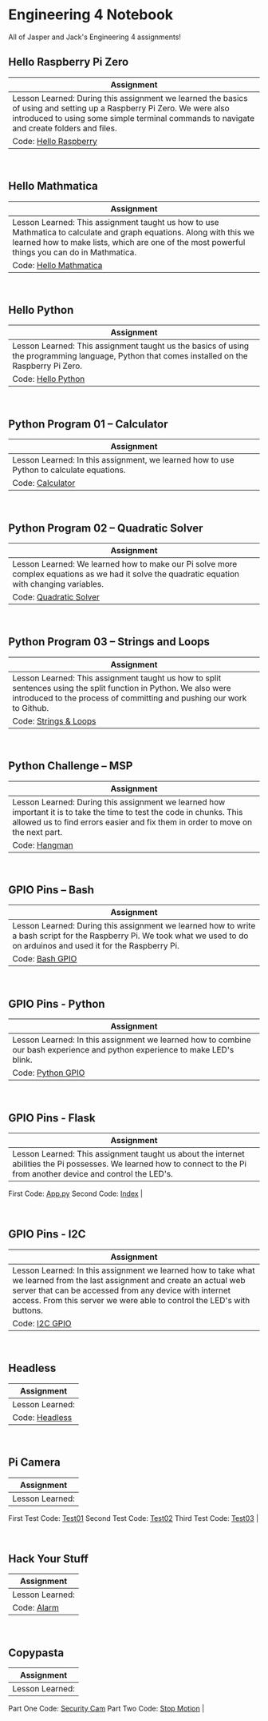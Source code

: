 # Engineering 4 Notebook 
 All of Jasper and Jack's Engineering 4 assignments!

## Hello Raspberry Pi Zero 
| Assignment  |
| ----- |
| Lesson Learned: During this assignment we learned the basics of using and setting up a Raspberry Pi Zero. We were also introduced to using some simple terminal commands to navigate and create folders and files.
Code: [Hello Raspberry](https://github.com/jasacrum/Engineering_4_Notebook/blob/master/Python/Flask/hello_world/app.py) |

&nbsp;
&nbsp;
## Hello Mathmatica
| Assignment |
| ----- |
| Lesson Learned: This assignment taught us how to use Mathmatica to calculate and graph equations. Along with this we learned how to make lists, which are one of the most powerful things you can do in Mathmatica.
Code: [Hello Mathmatica](https://github.com/jasacrum/Engineering_4_Notebook/blob/master/Mathematica_Plot.nb) |

&nbsp;
&nbsp;
## Hello Python
| Assignment |
| ----- |
| Lesson Learned: This assignment taught us the basics of using the programming language, Python that comes installed on the Raspberry Pi Zero. 
Code: [Hello Python](https://github.com/jasacrum/Engineering_4_Notebook/blob/master/Python/lesson00.py) |

&nbsp;
&nbsp;
## Python Program 01 – Calculator
| Assignment |
| ----- |
| Lesson Learned: In this assignment, we learned how to use Python to calculate equations.
Code: [Calculator](https://github.com/jasacrum/Engineering_4_Notebook/blob/master/Python/calculator.py) |

&nbsp;
&nbsp;
## Python Program 02 – Quadratic Solver
| Assignment |
| ----- |
| Lesson Learned: We learned how to make our Pi solve more complex equations as we had it solve the quadratic equation with changing variables.
Code: [Quadratic Solver](https://github.com/jasacrum/Engineering_4_Notebook/blob/master/Python/quadraticsolver.py) |

&nbsp;
&nbsp;
## Python Program 03 – Strings and Loops
| Assignment |
| ----- |
| Lesson Learned: This assignment taught us how to split sentences using the split function in Python. We also were introduced to the process of committing and pushing our work to Github.
Code: [Strings & Loops]( https://github.com/jasacrum/Engineering_4_Notebook/blob/master/Python/stringsandloops.py) |

&nbsp;
&nbsp;
## Python Challenge – MSP
| Assignment |
| ----- |
| Lesson Learned: During this assignment we learned how important it is to take the time to test the code in chunks. This allowed us to find errors easier and fix them in order to move on the next part.
Code: [Hangman](https://github.com/jasacrum/Engineering_4_Notebook/blob/master/Python/hangman.py) |

&nbsp;
&nbsp;
## GPIO Pins – Bash
| Assignment |
| ----- |
| Lesson Learned: During this assignment we learned how to write a bash script for the Raspberry Pi. We took what we used to do on arduinos and used it for the Raspberry Pi.
Code: [Bash GPIO](https://github.com/jasacrum/Engineering_4_Notebook/blob/master/Scripts/bash_gpio.sh) |

&nbsp;
&nbsp;
## GPIO Pins - Python
| Assignment |
| ----- |
| Lesson Learned: In this assignment we learned how to combine our bash experience and python experience to make LED's blink.
Code: [Python GPIO](https://github.com/jasacrum/Engineering_4_Notebook/blob/master/Python/gpiopins.py) |

&nbsp;
&nbsp;
## GPIO Pins - Flask
| Assignment |
| ----- |
| Lesson Learned: This assignment taught us about the internet abilities the Pi possesses. We learned how to connect to the Pi from another device and control the LED's.
First Code: [App.py](https://github.com/jasacrum/Engineering_4_Notebook/blob/master/Python/Flask/gpio/app.py)
Second Code: [Index](https://github.com/jasacrum/Engineering_4_Notebook/blob/master/Python/Flask/gpio/templates/index.html) |

&nbsp;
&nbsp;
## GPIO Pins - I2C
| Assignment |
| ----- |
| Lesson Learned: In this assignment we learned how to take what we learned from the last assignment and create an actual web server that can be accessed from any device with internet access. From this server we were able to control the LED's with buttons.
Code: [I2C GPIO](https://github.com/jasacrum/Engineering_4_Notebook/blob/master/Python/i2c.py) |

&nbsp;
&nbsp;
## Headless
| Assignment |
| ----- |
| Lesson Learned:
Code: [Headless](https://github.com/jasacrum/Engineering_4_Notebook/blob/master/Python/Headless.py) |

&nbsp;
&nbsp;
## Pi Camera
| Assignment |
| ----- |
| Lesson Learned:
First Test Code: [Test01](https://github.com/jasacrum/Engineering_4_Notebook/blob/master/Python/camera_test01.py)
Second Test Code: [Test02](https://github.com/jasacrum/Engineering_4_Notebook/blob/master/Python/camera_test02.py) 
Third Test Code: [Test03](https://github.com/jasacrum/Engineering_4_Notebook/blob/master/Python/camera_test03.py) |

&nbsp;
&nbsp;
## Hack Your Stuff
| Assignment |
| ----- |
| Lesson Learned:
Code: [Alarm](https://github.com/jasacrum/Engineering_4_Notebook/blob/master/Python/Beeper.py) |

&nbsp;
&nbsp;
## Copypasta
| Assignment |
| ----- |
| Lesson Learned:
Part One Code: [Security Cam](https://github.com/jasacrum/Engineering_4_Notebook/blob/master/Python/parent-detector.py) 
Part Two Code: [Stop Motion](https://github.com/jasacrum/Engineering_4_Notebook/blob/master/Python/stopanimation.py) |
